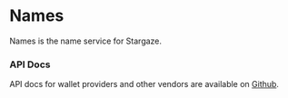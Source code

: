 # Names

Names is the name service for Stargaze.

### API Docs

API docs for wallet providers and other vendors are available on [Github](https://github.com/public-awesome/names/blob/main/API.md).
